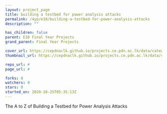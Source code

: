```yaml
---
layout: project_page
title: building a testbed for power analysis attacks
permalink: /4yp/e10/building-a-testbed-for-power-analysis-attacks
description: ""

has_children: false
parent: E10 Final Year Projects
grand_parent: Final Year Projects

cover_url: https://cepdnaclk.github.io/projects.ce.pdn.ac.lk/data/categories/4yp/cover_page.jpg
thumbnail_url: https://cepdnaclk.github.io/projects.ce.pdn.ac.lk/data/categories/4yp/thumbnail.jpg

repo_url: #
page_url: #

forks: 0
watchers: 0
stars: 0
started_on: 2020-10-25T05:35:13Z
---
```

The A to Z of Building a Testbed for Power Analysis Attacks

